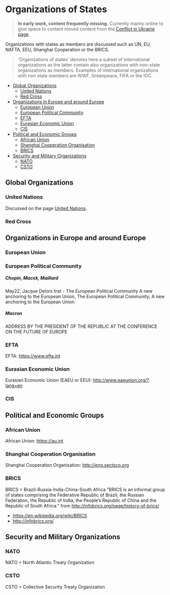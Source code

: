 # Organizations of States

> **In early work, content frequently missing.** Currently mainly online to give space to content moved content from the [Conflict in Ukraine page](ru_ukr_conflict.md).

Organizations with states as members are discussed such as UN, EU, NAFTA, EEU, Shanghai Cooperation or the BRICS. 

> 'Organizations of states' denotes here a subset of international organizations as the latter contain also organizations with non-state organizations as members. Examples of international organizations with non state members are WWF, Greenpeace, FIFA or the IOC. 


* [Global Organizations](#global-organizations)
  * [United Nations](#united-nations)
  * [Red Cross](#red-cross)
* [Organizations in Europe and around Europe](#organizations-in-europe-and-around-europe)
  * [European Union](#european-union)
  * [European Political Community](#european-political-community)
  * [EFTA](#efta)
  * [Eurasian Economic Union](#eurasian-economic-union)
  * [CIS](#cis)
* [Political and Economic Groups](#political-and-economic-groups)
  * [African Union](#african-union)
  * [Shanghai Cooperation Organisation](#shanghai-cooperation-organisation)
  * [BRICS](#brics)
* [Security and Military Organizations](#security-and-military-organizations)
  * [NATO](#nato)
  * [CSTO](#csto)





## Global Organizations
### United Nations
Discussed on the page [United Nations](united_nations.md).


### Red Cross




## Organizations in Europe and around Europe



### European Union


### European Political Community

##### Chopin, Macek, Maillard
May22, Jacque Delors Inst - The European Political Community A new anchoring to the European Union, The European Political Community, A new anchoring to the European Union

##### Macron
ADDRESS BY THE PRESIDENT OF THE REPUBLIC AT THE CONFERENCE ON THE FUTURE OF EUROPE






### EFTA
EFTA: <https://www.efta.int>







### Eurasian Economic Union
Eurasian Economic Union (EAEU or EEU): <http://www.eaeunion.org/?lang=en>


### CIS





## Political and Economic Groups

### African Union
African Union: <https://au.int>

### Shanghai Cooperation Organisation
Shanghai Cooperation Organisation: <http://eng.sectsco.org>

### BRICS
BRICS = Brazil-Russia-India-China-South Africa
"BRICS is an informal group of states comprising the Federative Republic of Brazil, the Russian Federation, the Republic of India, the People’s Republic of China and the Republic of South Africa." from <http://infobrics.org/page/history-of-brics/>

* <https://en.wikipedia.org/wiki/BRICS>
* <http://infobrics.org/>


## Security and Military Organizations
### NATO
NATO = North Atlantic Treaty Organization

### CSTO
CSTO = Collective Security Treaty Organization